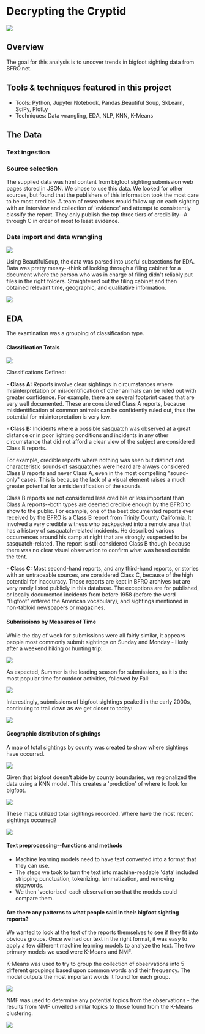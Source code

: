 # Decrypting the Cryptid

<img src='https://github.com/ryankirkland/bigfoot_sightings/blob/master/img/egzHWiazUP6AYkyF4ECjJP.jpg'>

## Overview

The goal for this analysis is to uncover trends in bigfoot sighting data from BFRO.net.

## Tools & techniques featured in this project
- Tools: Python, Jupyter Notebook, Pandas,Beautiful Soup, SkLearn, SciPy, PlotLy
- Techniques: Data wrangling, EDA, NLP, KNN, K-Means

## The Data

### Text ingestion
### Source selection
The supplied data was html content from bigfoot sighting submission web pages stored in JSON.
We chose to use this data. We looked for other sources, but found that the publishers of this information took the most care to be most credible. A team of researchers would follow up on each sighting with an interview and collection of 'evidence' and attempt to consistently classify the report. They only publish the top three tiers of credibility--A through C in order of most to least evidence.

### Data import and data wrangling
<img src='https://github.com/ryankirkland/bigfoot_sightings/blob/master/img/og.png'>

Using BeautifulSoup, the data was parsed into useful subsections for EDA.
Data was pretty messy--think of looking through a filing cabinet for a document where the person who was in charge of filing didn't reliably put files in the right folders.
Straightened out the filing cabinet and then obtained relevant time, geographic, and qualitative information.

<img src='https://github.com/ryankirkland/bigfoot_sightings/blob/master/img/df.png'>

## EDA

The examination was a grouping of classification type.

#### Classification Totals
<img src='https://github.com/ryankirkland/bigfoot_sightings/blob/master/img/class.png'>

Classifications Defined:

<div>
  <p>
    - <b>Class A:</b> Reports involve clear sightings in circumstances where misinterpretation or misidentification of other animals can be ruled out with greater confidence. For example, there are several footprint cases that are very well documented. These are considered Class A reports, because misidentification of common animals can be confidently ruled out, thus the potential for misinterpretation is very low.
  </p>
  <p>
    - <b>Class B:</b> Incidents where a possible sasquatch was observed at a great distance or in poor lighting conditions and incidents in any other circumstance that did not afford a clear view of the subject are considered Class B reports.

For example, credible reports where nothing was seen but distinct and characteristic sounds of sasquatches were heard are always considered Class B reports and never Class A, even in the most compelling "sound-only" cases. This is because the lack of a visual element raises a much greater potential for a misidentification of the sounds.

Class B reports are not considered less credible or less important than Class A reports--both types are deemed credible enough by the BFRO to show to the public. For example, one of the best documented reports ever received by the BFRO is a Class B report from Trinity County California. It involved a very credible witness who backpacked into a remote area that has a history of sasquatch-related incidents. He described various occurrences around his camp at night that are strongly suspected to be sasquatch-related. The report is still considered Class B though because there was no clear visual observation to confirm what was heard outside the tent.
  </p>
  <p>
  - <b>Class C:</b> Most second-hand reports, and any third-hand reports, or stories with an untraceable sources, are considered Class C, because of the high potential for inaccuracy. Those reports are kept in BFRO archives but are very rarely listed publicly in this database. The exceptions are for published, or locally documented incidents from before 1958 (before the word "Bigfoot" entered the American vocabulary), and sightings mentioned in non-tabloid newspapers or magazines.
  </p>
</div>

#### Submissions by Measures of Time

While the day of week for submissions were all fairly similar, it appears people most commonly submit sightings on Sunday and Monday - likely after a weekend hiking or hunting trip:

<img src='https://github.com/ryankirkland/bigfoot_sightings/blob/master/img/dayofweek.png'>

As expected, Summer is the leading season for submissions, as it is the most popular time for outdoor activities, followed by Fall:

<img src='https://github.com/ryankirkland/bigfoot_sightings/blob/master/img/seasons.png'>

Interestingly, submissions of bigfoot sightings peaked in the early 2000s, continuing to trail down as we get closer to today:

<img src='https://github.com/ryankirkland/bigfoot_sightings/blob/master/img/year.png'>

#### Geographic distribution of sightings
A map of total sightings by county was created to show where sightings have occurred.

<img src='https://github.com/ryankirkland/bigfoot_sightings/blob/master/img/bigfoot_map.png'>

Given that bigfoot doesn't abide by county boundaries, we regionalized the data using a KNN model. This creates a 'prediction' of where to look for bigfoot.

<img src='https://github.com/ryankirkland/bigfoot_sightings/blob/master/img/bigfoot_prediction.png'>

These maps utilized total sightings recorded. Where have the most recent sightings occurred?

<img src='https://github.com/ryankirkland/bigfoot_sightings/blob/master/img/state_last_10.png'>

#### Text preprocessing--functions and methods
- Machine learning models need to have text converted into a format that they can use. 
- The steps we took to turn the text into machine-readable 'data' included stripping punctuation, tokenizing, lemmatization, and removing stopwords.
- We then 'vectorized' each observation so that the models could compare them.

#### Are there any patterns to what people said in their bigfoot sighting reports?

We wanted to look at the text of the reports themselves to see if they fit into obvious groups. Once we had our text in the right format, it was easy to apply a few different machine learning models to analyze the text. The two primary models we used were K-Means and NMF. 

K-Means was used to try to group the collection of observations into 5 different groupings based upon common words and their frequency. The model outputs the most important words it found for each group.

<img src='https://github.com/ryankirkland/bigfoot_sightings/blob/master/img/kmeans_raw.png'>

NMF was used to determine any potential topics from the observations - the results from NMF unveiled similar topics to those found from the K-Means clustering.

<img src='https://github.com/ryankirkland/bigfoot_sightings/blob/master/img/raw_nmf.png'>



